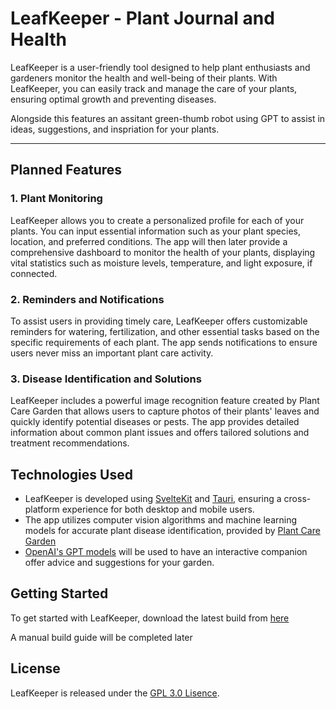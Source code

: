 # LeafKeeper - Plant Journal and Health

LeafKeeper is a user-friendly tool designed to help plant enthusiasts and gardeners monitor the health and well-being of their plants. With LeafKeeper, you can easily track and manage the care of your plants, ensuring optimal growth and preventing diseases.

Alongside this features an assitant green-thumb robot using GPT to assist in ideas, suggestions, and inspriation for your plants. 

---

## Planned Features

### 1. Plant Monitoring

LeafKeeper allows you to create a personalized profile for each of your plants. You can input essential information such as your plant species, location, and preferred conditions. The app will then later provide a comprehensive dashboard to monitor the health of your plants, displaying vital statistics such as moisture levels, temperature, and light exposure, if connected.

### 2. Reminders and Notifications

To assist users in providing timely care, LeafKeeper offers customizable reminders for watering, fertilization, and other essential tasks based on the specific requirements of each plant. The app sends notifications to ensure users never miss an important plant care activity.

### 3. Disease Identification and Solutions

LeafKeeper includes a powerful image recognition feature created by Plant Care Garden that allows users to capture photos of their plants' leaves and quickly identify potential diseases or pests. The app provides detailed information about common plant issues and offers tailored solutions and treatment recommendations.

## Technologies Used

- LeafKeeper is developed using [SvelteKit](https://kit.svelte.dev/) and [Tauri](https://tauri.app/), ensuring a cross-platform experience for both desktop and mobile users.
- The app utilizes computer vision algorithms and machine learning models for accurate plant disease identification, provided by [Plant Care Garden](https://plantcaregarden.com/)
- [OpenAI's GPT models](https://openai.com/) will be used to have an interactive companion offer advice and suggestions for your garden. 

## Getting Started

To get started with LeafKeeper, download the latest build from [here](https://github.com/lukaforder/leafkeeper/releases) 

A manual build guide will be completed later

## License

LeafKeeper is released under the [GPL 3.0 Lisence](https://www.gnu.org/licenses/gpl-3.0.en.html).

